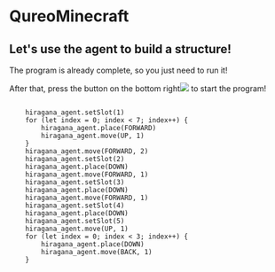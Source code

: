 # QureoMinecraft

## Let's use the agent to build a structure!

The program is already complete, so you just need to run it!

After that, press the button on the bottom right![](https://raw.githubusercontent.com/camp-minecraft/TechkidsCampTutorial/master/images/playbutton.png) to start the program!

```ghost

    hiragana_agent.setSlot(1)
    for (let index = 0; index < 7; index++) {
        hiragana_agent.place(FORWARD)
        hiragana_agent.move(UP, 1)
    }
    hiragana_agent.move(FORWARD, 2)
    hiragana_agent.setSlot(2)
    hiragana_agent.place(DOWN)
    hiragana_agent.move(FORWARD, 1)
    hiragana_agent.setSlot(3)
    hiragana_agent.place(DOWN)
    hiragana_agent.move(FORWARD, 1)
    hiragana_agent.setSlot(4)
    hiragana_agent.place(DOWN)
    hiragana_agent.setSlot(5)
    hiragana_agent.move(UP, 1)
    for (let index = 0; index < 3; index++) {
        hiragana_agent.place(DOWN)
        hiragana_agent.move(BACK, 1)
    }

```
